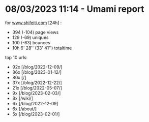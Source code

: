 # 08/03/2023 11:14 - Umami report
for www.shifeiti.com [24h] :

 - 394 (-104) page views
 - 129 (-69) uniques
 - 100 (-63) bounces
 - 10h 9' 28'' (33' 41'') totaltime


top 10 urls:
 - 92x [/blog/2022-12-09/]
 - 86x [/blog/2023-01-12/]
 - 80x [/]
 - 37x [/blog/2022-12-22/]
 - 21x [/blog/2022-05-07/]
 - 9x [/blog/2023-02-03/]
 - 8x [/wiki/]
 - 6x [/blog/2022-12-09]
 - 6x [/about/]
 - 5x [/blog/2023-02-01/]



